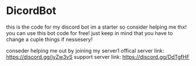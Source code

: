 # DicordBot
this is the code for my discord bot im a starter so consider helping me thx!
you can use this bot code for free!
just keep in mind that you have to change a cuple things if nessesery!

conseder helping me out by joining my server1
offical server link: https://discord.gg/jyZw3vS
support server link: https://discord.gg/DdTgfHF
